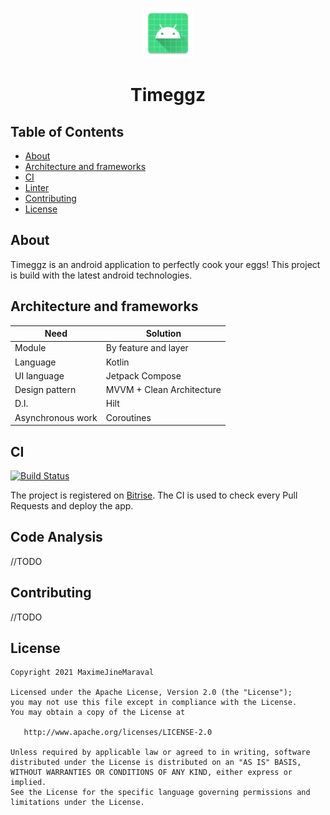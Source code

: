 <p align="center">
<img src="app/src/main/res/mipmap-xxxhdpi/ic_launcher.webp" alt="Timeggz Logo" width="80px" height="80px">
</p>
<h1 align="center">Timeggz</h1>

## Table of Contents
- [About](#about)
- [Architecture and frameworks](#architecture-and-frameworks)
- [CI](#ci)
- [Linter](#code-analysis)
- [Contributing](#contributing)
- [License](#license)

## About

Timeggz is an android application to perfectly cook your eggs!
This project is build with the latest android technologies.

## Architecture and frameworks

| Need | Solution |
|--|--|
| Module | By feature and layer |
| Language | Kotlin |
| UI language | Jetpack Compose |
| Design pattern | MVVM + Clean Architecture |
| D.I. | Hilt |
| Asynchronous work | Coroutines |

## CI
[![Build Status](https://app.bitrise.io/app/4ee360a73d06b617/status.svg?token=W4ti2RvwMj433skK2s0YvQ&branch=main)](https://app.bitrise.io/app/4ee360a73d06b617)

The project is registered on [Bitrise](https://app.bitrise.io/app/4ee360a73d06b617#/builds "Bitrise"). The CI is used to check every Pull Requests and deploy the app.

## Code Analysis

//TODO

## Contributing

//TODO

## License

    Copyright 2021 MaximeJineMaraval

    Licensed under the Apache License, Version 2.0 (the "License");
    you may not use this file except in compliance with the License.
    You may obtain a copy of the License at

       http://www.apache.org/licenses/LICENSE-2.0

    Unless required by applicable law or agreed to in writing, software
    distributed under the License is distributed on an "AS IS" BASIS,
    WITHOUT WARRANTIES OR CONDITIONS OF ANY KIND, either express or implied.
    See the License for the specific language governing permissions and
    limitations under the License.
